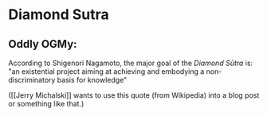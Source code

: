 # Diamond Sutra

## Oddly OGMy:

According to Shigenori Nagamoto, the major goal of the _Diamond Sūtra_ is: "an existential project aiming at achieving and embodying a non-discriminatory basis for knowledge"

([[Jerry Michalski]] wants to use this quote (from Wikipedia) into a blog post or something like that.)